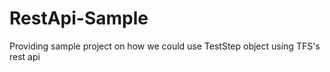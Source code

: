 # RestApi-Sample
Providing sample project on how we could use TestStep object using TFS's rest api 
